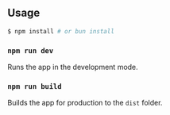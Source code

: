 ## Usage

```bash
$ npm install # or bun install
```

### `npm run dev`

Runs the app in the development mode.
### `npm run build`

Builds the app for production to the `dist` folder.
